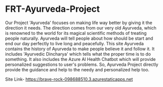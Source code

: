 # FRT-Ayurveda-Project

Our Project 'Ayurveda' focuses on making life way better by giving it the direction it needs. The direction comes from our very old Ayurveda, which is renowned to the world for its magical scientific methods of treating people naturally.
Ayurveda will tell people about how should be start and end our day perfectly to live long and peacefully.
This site Ayurveda contains the history of Ayurveda to make people believe it and follow it. It includes 'Ayurvedic Dincharya' which tells what the proper time is to do something. It also includes the Azure AI Health Chatbot which will provide personalized suggestions to user's problems.
So, Ayurveda Project directly provide the guidance and help to the needy and personalized help too.

Site Link-  https://brave-rock-098688510.3.azurestaticapps.net
